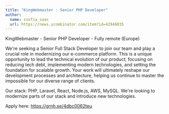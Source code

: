 ```yaml
---
title: "KingWebmaster : Senior PHP Developer"
author:
  name: zsofia_saas
  url: https://news.ycombinator.com/item?id=42946035
---
```

KingWebmaster - Senior PHP Developer - Fully remote (Europe)

We&#x27;re seeking a Senior Full Stack Developer to join our team and play a crucial role in modernizing our e-commerce platform. This is a unique opportunity to lead the technical evolution of our product, focusing on reducing tech debt, implementing modern technologies, and setting the foundation for scalable growth. Your work will ultimately reshape our development processes and architecture, helping us continue to master the impossible for our diverse range of clients.

Our stack: PHP, Laravel, React, Node.js, AWS, MySQL. We&#x27;re looking to modernize parts of our stack and introduce new technologies.

Apply here: <a href="https:&#x2F;&#x2F;grnh.se&#x2F;4dbc0062teu" rel="nofollow">https:&#x2F;&#x2F;grnh.se&#x2F;4dbc0062teu</a>
<JobApplication />
